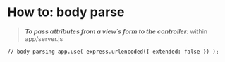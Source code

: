 # How to: body parse

> ***To pass attributes from a view´s form to the controller***: 
> within app/server.js

`// body parsing
app.use(
    express.urlencoded({
        extended: false
    })
);`